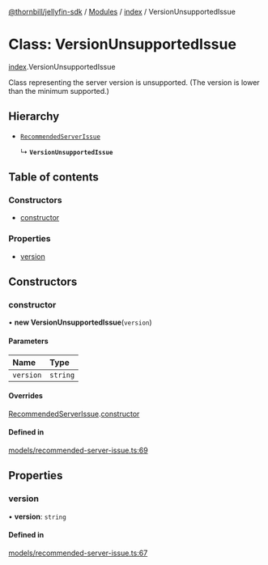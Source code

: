 [@thornbill/jellyfin-sdk](../README.md) / [Modules](../modules.md) / [index](../modules/index.md) / VersionUnsupportedIssue

# Class: VersionUnsupportedIssue

[index](../modules/index.md).VersionUnsupportedIssue

Class representing the server version is unsupported.
(The version is lower than the minimum supported.)

## Hierarchy

- [`RecommendedServerIssue`](index.RecommendedServerIssue.md)

  ↳ **`VersionUnsupportedIssue`**

## Table of contents

### Constructors

- [constructor](index.VersionUnsupportedIssue.md#constructor)

### Properties

- [version](index.VersionUnsupportedIssue.md#version)

## Constructors

### constructor

• **new VersionUnsupportedIssue**(`version`)

#### Parameters

| Name | Type |
| :------ | :------ |
| `version` | `string` |

#### Overrides

[RecommendedServerIssue](index.RecommendedServerIssue.md).[constructor](index.RecommendedServerIssue.md#constructor)

#### Defined in

[models/recommended-server-issue.ts:69](https://github.com/thornbill/jellyfin-sdk-typescript/blob/c68c853/src/models/recommended-server-issue.ts#L69)

## Properties

### version

• **version**: `string`

#### Defined in

[models/recommended-server-issue.ts:67](https://github.com/thornbill/jellyfin-sdk-typescript/blob/c68c853/src/models/recommended-server-issue.ts#L67)
